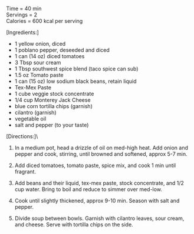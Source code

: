 Time = 40 min\
Servings = 2\
Calories = 600 kcal per serving

[Ingredients:]

-   1 yellow onion, diced
-   1 poblano pepper, deseeded and diced
-   1 can (14 oz) diced tomatoes
-   3 Tbsp sour cream
-   1 Tbsp southwest spice blend (taco spice can sub)
-   1.5 oz Tomato paste
-   1 can (15 oz) low sodium black beans, retain liquid
-   Tex-Mex Paste
-   1 cube veggie stock concentrate
-   1/4 cup Monterey Jack Cheese
-   blue corn tortilla chips (garnish)
-   cilantro (garnish)
-   vegetable oil
-   salt and pepper (to your taste)

[Directions:]\
1. In a medium pot, head a drizzle of oil on med-high heat. Add onion and pepper and cook, stirring, until browned and softened, approx 5-7 min. 

2. Add diced tomatoes, tomato paste, spice mix, and cook 1 min until fragrant. 

3. Add beans and their liquid, tex-mex paste, stock concentrate, and 1/2 cup water. Bring to boil and reduce to simmer over med-low. 

4. Cook until slightly thickened, approx 9-10 min. Season with salt and pepper. 

5. Divide soup between bowls. Garnish with cilantro leaves, sour cream, and cheese. Serve with tortilla chips on the side. 